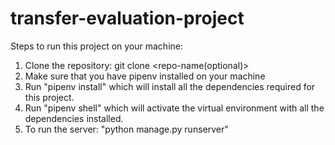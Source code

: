 # transfer-evaluation-project

Steps to run this project on your machine:
1. Clone the repository: git clone <repo-name(optional)> <url>
2. Make sure that you have pipenv installed on your machine
3. Run "pipenv install" which will install all the dependencies required for this project.
4. Run "pipenv shell" which will activate the virtual environment with all the dependencies installed.
5. To run the server: "python manage.py runserver"
